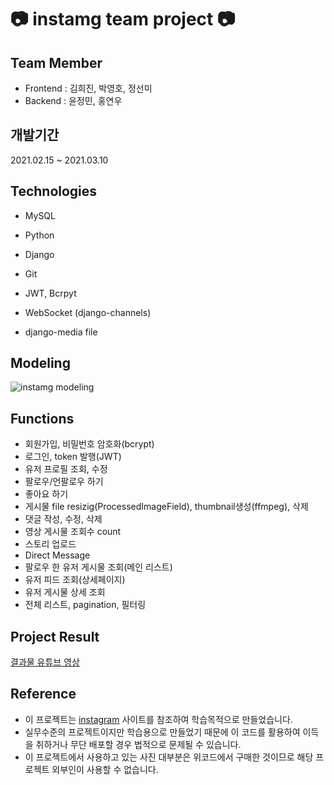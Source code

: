 # 📷 instamg team project 📷

## Team Member
- Frontend : 김희진, 박영호, 정선미
- Backend : 윤정민, 홍연우

## 개발기간
2021.02.15 ~ 2021.03.10

## Technologies
- MySQL

- Python

- Django

- Git

- JWT, Bcrpyt

- WebSocket (django-channels)

- django-media file

## Modeling
![instamg modeling](https://images.velog.io/images/mini_y/post/afe93a97-552c-4d1e-b986-45bc93575722/instamg%E1%84%86%E1%85%A9%E1%84%83%E1%85%A6%E1%86%AF%E1%84%85%E1%85%B5%E1%86%BC.png)

## Functions
- 회원가입, 비밀번호 암호화(bcrypt)
- 로그인, token 발행(JWT)
- 유저 프로필 조회, 수정
- 팔로우/언팔로우 하기
- 좋아요 하기
- 게시물  file resizig(ProcessedImageField), thumbnail생성(ffmpeg), 삭제
- 댓글 작성, 수정, 삭제
- 영상 게시물 조회수 count
- 스토리 업로드
- Direct Message
- 팔로우 한 유저 게시물 조회(메인 리스트)
- 유저 피드 조회(상세페이지)
- 유저 게시물 상세 조회
- 전체 리스트, pagination, 필터링

## Project Result
[결과물 유튜브 영상](https://www.youtube.com/watch?v=HZbOxALEh_c&t=3s)

## Reference 
- 이 프로젝트는 [instagram](https://www.instagram.com/) 사이트를 참조하여 학습목적으로 만들었습니다.
- 실무수준의 프로젝트이지만 학습용으로 만들었기 때문에 이 코드를 활용하여 이득을 취하거나 무단 배포할 경우 법적으로 문제될 수 있습니다.
- 이 프로젝트에서 사용하고 있는 사진 대부분은 위코드에서 구매한 것이므로 해당 프로젝트 외부인이 사용할 수 없습니다.
